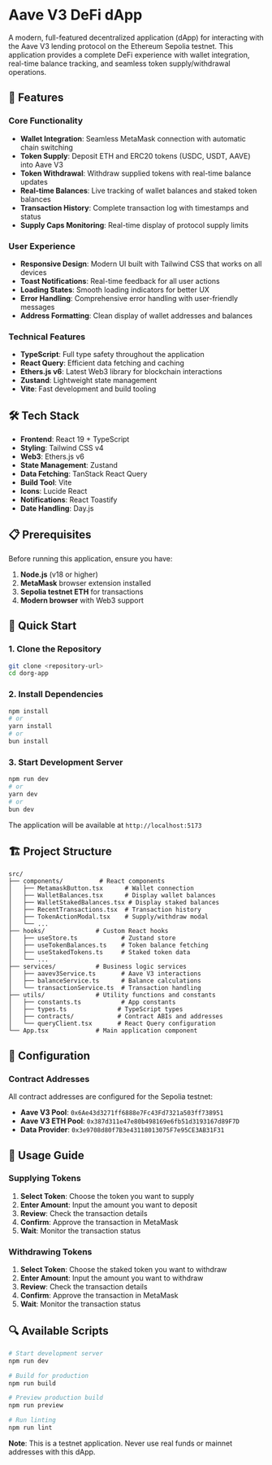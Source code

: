 # Aave V3 DeFi dApp

A modern, full-featured decentralized application (dApp) for interacting with the Aave V3 lending protocol on the Ethereum Sepolia testnet. This application provides a complete DeFi experience with wallet integration, real-time balance tracking, and seamless token supply/withdrawal operations.

## 🚀 Features

### Core Functionality
- **Wallet Integration**: Seamless MetaMask connection with automatic chain switching
- **Token Supply**: Deposit ETH and ERC20 tokens (USDC, USDT, AAVE) into Aave V3
- **Token Withdrawal**: Withdraw supplied tokens with real-time balance updates
- **Real-time Balances**: Live tracking of wallet balances and staked token balances
- **Transaction History**: Complete transaction log with timestamps and status
- **Supply Caps Monitoring**: Real-time display of protocol supply limits

### User Experience
- **Responsive Design**: Modern UI built with Tailwind CSS that works on all devices
- **Toast Notifications**: Real-time feedback for all user actions
- **Loading States**: Smooth loading indicators for better UX
- **Error Handling**: Comprehensive error handling with user-friendly messages
- **Address Formatting**: Clean display of wallet addresses and balances

### Technical Features
- **TypeScript**: Full type safety throughout the application
- **React Query**: Efficient data fetching and caching
- **Ethers.js v6**: Latest Web3 library for blockchain interactions
- **Zustand**: Lightweight state management
- **Vite**: Fast development and build tooling

## 🛠️ Tech Stack

- **Frontend**: React 19 + TypeScript
- **Styling**: Tailwind CSS v4
- **Web3**: Ethers.js v6
- **State Management**: Zustand
- **Data Fetching**: TanStack React Query
- **Build Tool**: Vite
- **Icons**: Lucide React
- **Notifications**: React Toastify
- **Date Handling**: Day.js

## 📋 Prerequisites

Before running this application, ensure you have:

1. **Node.js** (v18 or higher)
2. **MetaMask** browser extension installed
3. **Sepolia testnet ETH** for transactions
4. **Modern browser** with Web3 support

## 🚀 Quick Start

### 1. Clone the Repository

```bash
git clone <repository-url>
cd dorg-app
```

### 2. Install Dependencies

```bash
npm install
# or
yarn install
# or
bun install
```

### 3. Start Development Server

```bash
npm run dev
# or
yarn dev
# or
bun dev
```

The application will be available at `http://localhost:5173`

## 🏗️ Project Structure

```
src/
├── components/          # React components
│   ├── MetamaskButton.tsx      # Wallet connection
│   ├── WalletBalances.tsx      # Display wallet balances
│   ├── WalletStakedBalances.tsx # Display staked balances
│   ├── RecentTransactions.tsx  # Transaction history
│   ├── TokenActionModal.tsx    # Supply/withdraw modal
│   └── ...
├── hooks/              # Custom React hooks
│   ├── useStore.ts            # Zustand store
│   ├── useTokenBalances.ts    # Token balance fetching
│   ├── useStakedTokens.ts     # Staked token data
│   └── ...
├── services/           # Business logic services
│   ├── aavev3Service.ts       # Aave V3 interactions
│   ├── balanceService.ts      # Balance calculations
│   └── transactionService.ts  # Transaction handling
├── utils/              # Utility functions and constants
│   ├── constants.ts           # App constants
│   ├── types.ts              # TypeScript types
│   ├── contracts/            # Contract ABIs and addresses
│   └── queryClient.tsx       # React Query configuration
└── App.tsx             # Main application component
```

## 🔧 Configuration

### Contract Addresses

All contract addresses are configured for the Sepolia testnet:

- **Aave V3 Pool**: `0x6Ae43d3271ff6888e7Fc43Fd7321a503ff738951`
- **Aave V3 ETH Pool**: `0x387d311e47e80b498169e6fb51d3193167d89F7D`
- **Data Provider**: `0x3e9708d80f7B3e43118013075F7e95CE3AB31F31`

## 📱 Usage Guide

### Supplying Tokens

1. **Select Token**: Choose the token you want to supply
2. **Enter Amount**: Input the amount you want to deposit
3. **Review**: Check the transaction details
4. **Confirm**: Approve the transaction in MetaMask
5. **Wait**: Monitor the transaction status

### Withdrawing Tokens

1. **Select Token**: Choose the staked token you want to withdraw
2. **Enter Amount**: Input the amount you want to withdraw
3. **Review**: Check the transaction details
4. **Confirm**: Approve the transaction in MetaMask
5. **Wait**: Monitor the transaction status

## 🔍 Available Scripts

```bash
# Start development server
npm run dev

# Build for production
npm run build

# Preview production build
npm run preview

# Run linting
npm run lint
```

**Note**: This is a testnet application. Never use real funds or mainnet addresses with this dApp.
